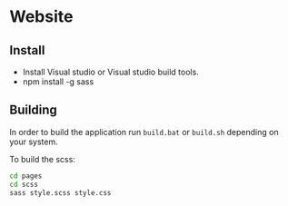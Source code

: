 # Website

## Install

* Install Visual studio or Visual studio build tools.
* npm install -g sass

## Building

In order to build the application run `build.bat` or `build.sh` depending on your system.

To build the scss:

```cmd
cd pages
cd scss
sass style.scss style.css
```

